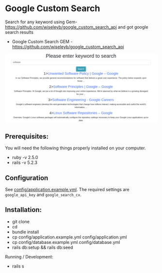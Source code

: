 # Google Custom Search

Search for any keyword using Gem- https://github.com/wiseleyb/google_custom_search_api and got google search results

* Google Custom Search GEM - https://github.com/wiseleyb/google_custom_search_api

![Screenshot](doc/search_results.png)

## Prerequisites:
You will need the following things properly installed on your computer.
* ruby -v 2.5.0
* rails -v 5.2.3


## Configuration
See [config/application.example.yml](https://github.com/rorong/google_custom_search/blob/master/config/application.example.yml).
The required settings are `google_api_key` and `google_search_cx`.


## Installation:
* git clone <repository-url>
* cd <repository>
* bundle install
* cp config/application.example.yml config/application.yml
* cp config/database.example.yml config/database.yml
* rails db:setup && rails db:seed

Running / Development:
* rails s
